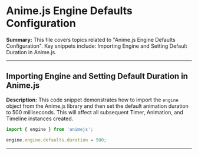 # Anime.js Engine Defaults Configuration

**Summary:** This file covers topics related to "Anime.js Engine Defaults Configuration". Key snippets include: Importing Engine and Setting Default Duration in Anime.js.

---

## Importing Engine and Setting Default Duration in Anime.js

**Description:** This code snippet demonstrates how to import the `engine` object from the Anime.js library and then set the default animation duration to 500 milliseconds. This will affect all subsequent Timer, Animation, and Timeline instances created.

```JavaScript
import { engine } from 'animejs';

engine.engine.defaults.duration = 500;
```

---